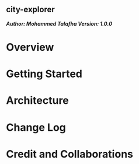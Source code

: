 ## city-explorer

***Author: Mohammed Talafha Version: 1.0.0***

# Overview

# Getting Started

# Architecture

# Change Log

# Credit and Collaborations
